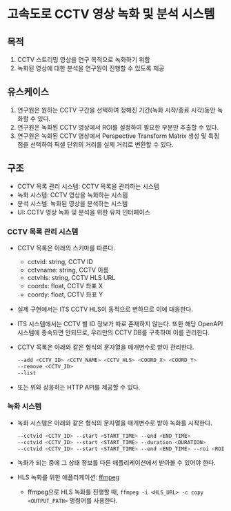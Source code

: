 # 고속도로 CCTV 영상 녹화 및 분석 시스템

## 목적

1. CCTV 스트리밍 영상을 연구 목적으로 녹화하기 위함
2. 녹화된 영상에 대한 분석을 연구원이 진행할 수 있도록 제공

## 유스케이스

1. 연구원은 원하는 CCTV 구간을 선택하여 정해진 기간(녹화 시작/종료 시각)동안 녹화할 수 있다.
2. 연구원은 녹화된 CCTV 영상에서 ROI를 설정하여 필요한 부분만 추출할 수 있다.
3. 연구원은 녹화된 CCTV 영상에서 Perspective Transform Matrix 생성 및 특징점을 선택하여 픽셀 단위의 거리를 실제 거리로 변환할 수 있다.

## 구조

- CCTV 목록 관리 시스템: CCTV 목록을 관리하는 시스템
- 녹화 시스템: CCTV 영상을 녹화하는 시스템
- 분석 시스템: 녹화된 영상을 분석하는 시스템
- UI: CCTV 영상 녹화 및 분석을 위한 유저 인터페이스

### CCTV 목록 관리 시스템

- CCTV 목록은 아래의 스키마를 따른다.
  - cctvid: string, CCTV ID
  - cctvname: string, CCTV 이름
  - cctvhls: string, CCTV HLS URL
  - coordx: float, CCTV 좌표 X
  - coordy: float, CCTV 좌표 Y

- 실제 구현에서는 ITS CCTV HLS이 동적으로 변하므로 이에 대응한다.
- ITS 시스템에서는 CCTV 별 ID 정보가 따로 존재하지 않는다. 또한 해당 OpenAPI 시스템에 종속되면 안되므로, 우리만의 CCTV DB를 구축하여 이를 관리한다.

- CCTV 목록은 아래와 같은 형식의 문자열을 매개변수로 받아 관리한다.

  ```bash
  --add <CCTV_ID> <CCTV_NAME> <CCTV_HLS> <COORD_X> <COORD_Y>
  --remove <CCTV_ID>
  --list
  ```

- 또는 위와 상응하는 HTTP API를 제공할 수 있다.

### 녹화 시스템

- 녹화 시스템은 아래와 같은 형식의 문자열을 매개변수로 받아 녹화를 시작한다.

  ```bash
  --cctvid <CCTV_ID> --start <START_TIME> --end <END_TIME>
  --cctvid <CCTV_ID> --start <START_TIME> --duration <DURATION>
  --cctvid <CCTV_ID> --start <START_TIME> --end <END_TIME> --roi <ROI>
  ```

- 녹화가 되는 중에 그 상태 정보를 다른 애플리케이션에서 받아볼 수 있어야 한다.
- HLS 녹화를 위한 애플리케이션: [ffmpeg](https://ffmpeg.org/)
  - ffmpeg으로 HLS 녹화를 진행할 때, `ffmpeg -i <HLS_URL> -c copy <OUTPUT_PATH>` 명령어를 사용한다.

